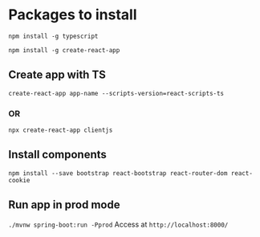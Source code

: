 # Packages to install
`npm install -g typescript`

`npm install -g create-react-app`

## Create app with TS
`create-react-app app-name --scripts-version=react-scripts-ts`

### OR
`npx create-react-app clientjs`

## Install components
`npm install --save bootstrap react-bootstrap react-router-dom react-cookie`

## Run app in prod mode
`./mvnw spring-boot:run -Pprod`
Access at `http://localhost:8000/`